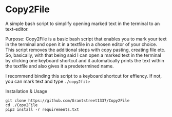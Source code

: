 # Copy2File
A simple bash script to simplify opening marked text in the terminal to an text-editor.

Purpose:
Copy2File is a basic bash script that enables you to mark your text in the terminal and open it in a textfile in a chosen editor of your choice. This script removes the additional steps with copy pasting, creating file etc. So, basically, with that being said I can open a marked text in the terminal by clicking one keyboard shortcut and it automatically prints the text within the textfile and also gives it a predetermined name.

I recommend binding this script to a keyboard shortcut for effiency. If not, you can mark text and type ```./copy2file```

Installation & Usage

```
git clone https://github.com/Grantstreet1337/Copy2File
cd ./Copy2File
pip3 install -r requirements.txt
```
